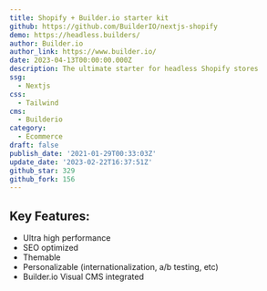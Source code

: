 ```yaml
---
title: Shopify + Builder.io starter kit
github: https://github.com/BuilderIO/nextjs-shopify
demo: https://headless.builders/
author: Builder.io
author_link: https://www.builder.io/
date: 2023-04-13T00:00:00.000Z
description: The ultimate starter for headless Shopify stores
ssg:
  - Nextjs
css:
  - Tailwind
cms:
  - Builderio
category:
  - Ecommerce
draft: false
publish_date: '2021-01-29T00:33:03Z'
update_date: '2023-02-22T16:37:51Z'
github_star: 329
github_fork: 156
---
```

## Key Features:

- Ultra high performance
- SEO optimized
- Themable
- Personalizable (internationalization, a/b testing, etc)
- Builder.io Visual CMS integrated